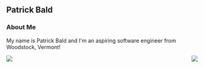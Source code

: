 
## Patrick Bald

### About Me

My name is Patrick Bald and I'm an aspiring software engineer from Woodstock, Vermont!

<img align="left" src="https://github-readme-stats.vercel.app/api?username=patrickbald&show_icons=true" />
<img align="right" width="auto" src="https://github-readme-stats.vercel.app/api/top-langs/?username=patrickbald&layout=compact" />

<!--
**patrickbald/patrickbald** is a ✨ _special_ ✨ repository because its `README.md` (this file) appears on your GitHub profile.

Here are some ideas to get you started:

- 🔭 I’m currently working on ...
- 🌱 I’m currently learning ...
- 👯 I’m looking to collaborate on ...
- 🤔 I’m looking for help with ...
- 💬 Ask me about ...
- 📫 How to reach me: ...
- 😄 Pronouns: ...
- ⚡ Fun fact: ...
-->





